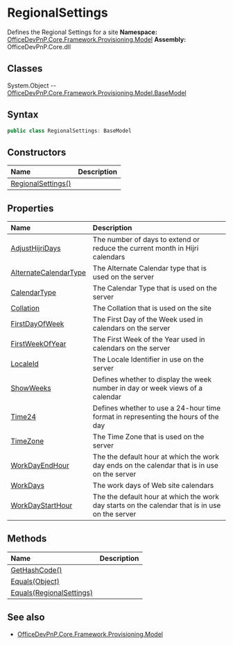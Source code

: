 # RegionalSettings
Defines the Regional Settings for a site
**Namespace:** [OfficeDevPnP.Core.Framework.Provisioning.Model](OfficeDevPnP.Core.Framework.Provisioning.Model.md)
**Assembly:** OfficeDevPnP.Core.dll
## Classes
System.Object
-- [OfficeDevPnP.Core.Framework.Provisioning.Model.BaseModel](OfficeDevPnP.Core.Framework.Provisioning.Model.BaseModel.md)
## Syntax
```C#
public class RegionalSettings: BaseModel
```
## Constructors
|**Name**|**Description**|
|:-----|:-----|
| [RegionalSettings()](RegionalSettingsconstructor1details.md) | 
## Properties
|**Name**|**Description**|
|:-----|:-----|
| [AdjustHijriDays](RegionalSettings.AdjustHijriDays.md) | The number of days to extend or reduce the current month in Hijri calendars
| [AlternateCalendarType](RegionalSettings.AlternateCalendarType.md) | The Alternate Calendar type that is used on the server
| [CalendarType](RegionalSettings.CalendarType.md) | The Calendar Type that is used on the server
| [Collation](RegionalSettings.Collation.md) | The Collation that is used on the site
| [FirstDayOfWeek](RegionalSettings.FirstDayOfWeek.md) | The First Day of the Week used in calendars on the server
| [FirstWeekOfYear](RegionalSettings.FirstWeekOfYear.md) | The First Week of the Year used in calendars on the server
| [LocaleId](RegionalSettings.LocaleId.md) | The Locale Identifier in use on the server
| [ShowWeeks](RegionalSettings.ShowWeeks.md) | Defines whether to display the week number in day or week views of a calendar
| [Time24](RegionalSettings.Time24.md) | Defines whether to use a 24-hour time format in representing the hours of the day
| [TimeZone](RegionalSettings.TimeZone.md) | The Time Zone that is used on the server
| [WorkDayEndHour](RegionalSettings.WorkDayEndHour.md) | The the default hour at which the work day ends on the calendar that is in use on the server
| [WorkDays](RegionalSettings.WorkDays.md) | The work days of Web site calendars
| [WorkDayStartHour](RegionalSettings.WorkDayStartHour.md) | The the default hour at which the work day starts on the calendar that is in use on the server
## Methods
|**Name**|**Description**|
|:-----|:-----|
| [GetHashCode()](RegionalSettingsGetHashCode.md) | 
| [Equals(Object)](RegionalSettingsEqualsObject.md) | 
| [Equals(RegionalSettings)](RegionalSettingsEqualsRegionalSettings.md) | 
## See also
- [OfficeDevPnP.Core.Framework.Provisioning.Model](OfficeDevPnP.Core.Framework.Provisioning.Model.md)
